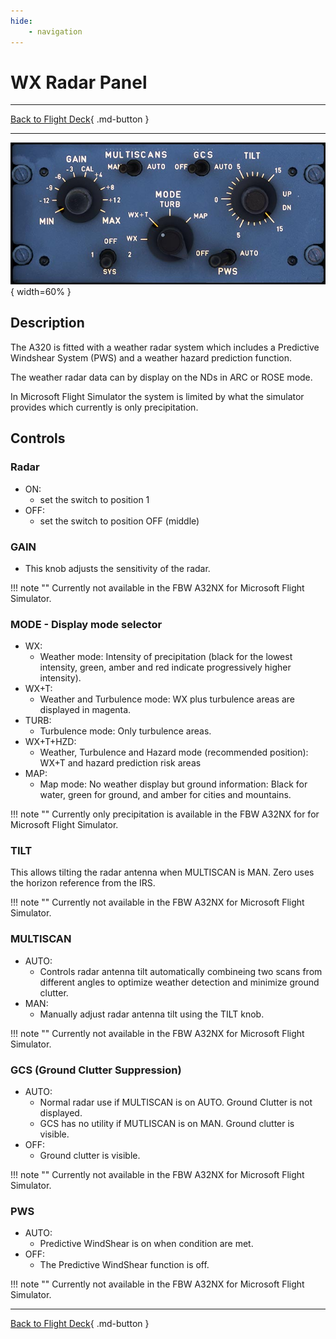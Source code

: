 ```yaml
---
hide:
    - navigation
---
```


# WX Radar Panel

---

[Back to Flight Deck](../index.md){ .md-button }

---

![WX Radar Panel](../../../assets/a32nx-briefing/pedestal/WX-radar-Panel.jpg "WX Radar Panel"){ width=60% }

## Description

The A320 is fitted with a weather radar system which includes a Predictive Windshear System (PWS) and a weather hazard prediction function.

The weather radar data can by display on the NDs in ARC or ROSE mode.

In Microsoft Flight Simulator the system is limited by what the simulator provides which currently is only precipitation.

## Controls

### Radar

- ON:
    - set the switch to position 1
- OFF:
    - set the switch to position OFF (middle)

### GAIN

- This knob adjusts the sensitivity of the radar.

!!! note ""
    Currently not available in the FBW A32NX for Microsoft Flight Simulator.

### MODE - Display mode selector

- WX:
    - Weather mode: Intensity of precipitation (black for the lowest intensity, green, amber and red indicate progressively higher intensity).
- WX+T:
    - Weather and Turbulence mode: WX plus turbulence areas are displayed in magenta.
- TURB:
    - Turbulence mode: Only turbulence areas.
- WX+T+HZD:
    - Weather, Turbulence and Hazard mode (recommended position): WX+T and hazard prediction risk areas
- MAP:
    - Map mode: No weather display but ground information: Black for water, green for ground, and amber for cities and mountains.

!!! note ""
    Currently only precipitation is available in the FBW A32NX for for Microsoft Flight Simulator.

###  TILT

This allows tilting the radar antenna when MULTISCAN is MAN. Zero uses the horizon reference from the IRS.

!!! note ""
    Currently not available in the FBW A32NX for Microsoft Flight Simulator.

### MULTISCAN

- AUTO:
    - Controls radar antenna tilt automatically combineing two scans from different angles to optimize weather detection and minimize ground clutter.
- MAN:
    - Manually adjust radar antenna tilt using the TILT knob.

!!! note ""
    Currently not available in the FBW A32NX for Microsoft Flight Simulator.

### GCS (Ground Clutter Suppression)

- AUTO:
    - Normal radar use if MULTISCAN is on AUTO. Ground Clutter is not displayed.
    - GCS has no utility if MUTLISCAN is on MAN. Ground clutter is visible.
- OFF:
    - Ground clutter is visible.

!!! note ""
    Currently not available in the FBW A32NX for Microsoft Flight Simulator.

### PWS

- AUTO:
    - Predictive WindShear is on when condition are met.
- OFF:
    - The Predictive WindShear function is off.

!!! note ""
    Currently not available in the FBW A32NX for Microsoft Flight Simulator.

---

[Back to Flight Deck](../index.md){ .md-button }

